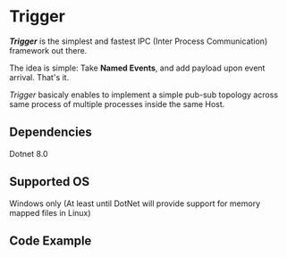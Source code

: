 # Trigger

***Trigger*** is the simplest and fastest IPC (Inter Process Communication) framework out there.

The idea is simple: Take **Named Events**, and add payload upon event arrival. That's it.

*Trigger* basicaly enables to implement a simple pub-sub topology across same process of multiple processes inside the same Host.

## Dependencies
Dotnet 8.0

## Supported OS
Windows only (At least until DotNet will provide support for memory mapped files in Linux)

## Code Example
